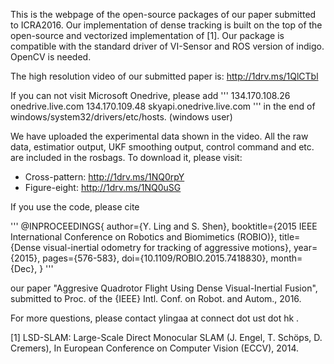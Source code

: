 This is the webpage of the open-source packages of our paper submitted to
ICRA2016. Our implementation of dense tracking is built on the top of the
open-source and vectorized implementation of [1]. Our package is compatible with
the standard driver of VI-Sensor and ROS version of indigo. OpenCV is needed.

The high resolution video of our submitted paper is: http://1drv.ms/1QlCTbl

If you can not visit Microsoft Onedrive, please add
'''
134.170.108.26 onedrive.live.com
134.170.109.48 skyapi.onedrive.live.com
'''
in the end of windows/system32/drivers/etc/hosts. (windows user)

We have uploaded the experimental data shown in the video. All the raw data,
estimatior output, UKF smoothing output, control command and etc. are included
in the rosbags. To download it, please visit:

* Cross-pattern: http://1drv.ms/1NQ0rpY
* Figure-eight: http://1drv.ms/1NQ0uSG

If you use the code, please cite

'''
@INPROCEEDINGS{
    author={Y. Ling and S. Shen},
    booktitle={2015 IEEE International Conference on Robotics and Biomimetics (ROBIO)},
    title={Dense visual-inertial odometry for tracking of aggressive motions},
    year={2015},
    pages={576-583},
    doi={10.1109/ROBIO.2015.7418830},
    month={Dec},
}
'''

our paper "Aggresive Quadrotor Flight Using
Dense Visual-Inertial Fusion", submitted to Proc. of the {IEEE} Intl. Conf. on
Robot. and Autom., 2016.

For more questions, please contact ylingaa at connect dot ust dot hk .

[1] LSD-SLAM: Large-Scale Direct Monocular SLAM (J. Engel, T. Schöps, D.
Cremers), In European Conference on Computer Vision (ECCV), 2014.
